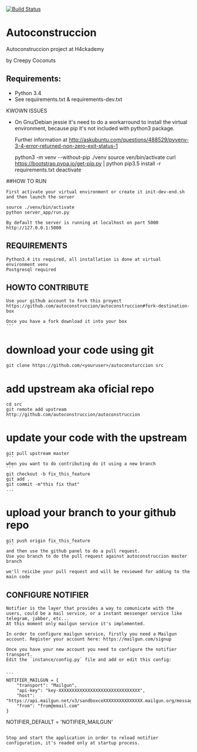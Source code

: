 [![Build Status](https://travis-ci.org/autoconstruccion/autoconstruccion.svg?branch=master)](https://travis-ci.org/autoconstruccion/autoconstruccion)

# Autoconstruccion

Autoconstruccion project at H4ckademy

by Creepy Coconuts

## Requirements:

* Python 3.4
* See requirements.txt & requirements-dev.txt



KWOWN ISSUES

* On Gnu/Debian jessie it's need to do a workarround to install the virtual environment,
    because pip it's not included with python3 package.

    Further information at
    http://askubuntu.com/questions/488529/pyvenv-3-4-error-returned-non-zero-exit-status-1

    python3 -m venv --without-pip ./venv
    source ven/bin/activate
    curl https://bootstrap.pypa.io/get-pip.py | python
    pip3.5 install -r requirements.txt
    deactivate



##HOW TO RUN

    First activate your virtual environment or create it init-dev-end.sh and then launch the server

    source ./venv/bin/activate
    python server_app/run.py

    By default the server is running at localhost on port 5000
    http://127.0.0.1:5000

## REQUIREMENTS

    Python3.4 its required, all installation is done at virtual environment venv
    Postgresql required

## HOWTO CONTRIBUTE

    Use your github account to fork this proyect
    https://github.com/autoconstruccion/autoconstruccion#fork-destination-box

    Once you have a fork download it into your box
    ```
# download your code using git 
    git clone https://github.com/<youruser>/autoconsturccion src
# add upstream aka oficial repo 
    cd src
    git remote add upstream http://github.com/autoconstruccion/autoconstruccion
# update your code with the upstream
    git pull upstream master
    ```
    when you want to do contributing do it using a new branch
    ```
    git checkout -b fix_this_feature
    git add .
    git commit -m"this fix that"
    ...
# upload your branch to your github repo
    git push origin fix_this_feature
    ```
    and then use the github panel to do a pull request.
    Use you branch to do the pull request against autoconstruccion master branch

    we'll reicibe your pull request and will be reviewed for adding to the main code



## CONFIGURE NOTIFIER
    Notifier is the layer that provides a way to comunicate with the users, could be a mail service, or a instant messenger service like telegram, jabber, etc...
    At this moment only mailgun service it's implemented. 

    In order to configure mailgun service, firstly you need a Mailgun account. Register your account here: https://mailgun.com/signup

    Once you have your new account you need to configure the notifier transport.
    Edit the `instance/config.py` file and add or edit this config:


    ```
    NOTIFIER_MAILGUN = {
        "transport": "Mailgun",
        "api-key": "key-XXXXXXXXXXXXXXXXXXXXXXXXXXXXXXX",
        "host": "https://api.mailgun.net/v3/sandboxceXXXXXXXXXXXXXXX.mailgun.org/messages",
        "from": "from@email.com" 
    }

NOTIFIER_DEFAULT = 'NOTIFIER_MAILGUN'

```

Stop and start the application in order to reload notifier configuration, it's readed only at startup process.

